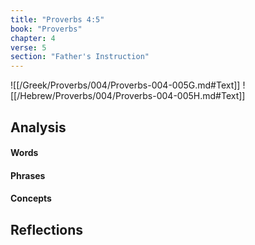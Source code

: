 ```yaml
---
title: "Proverbs 4:5"
book: "Proverbs"
chapter: 4
verse: 5
section: "Father's Instruction"
---
```

![[/Greek/Proverbs/004/Proverbs-004-005G.md#Text]]
![[/Hebrew/Proverbs/004/Proverbs-004-005H.md#Text]]

## Analysis

#### Words

#### Phrases

#### Concepts

## Reflections
